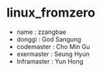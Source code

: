 # linux_fromzero

- name : zzangbae
- donggi : God Sangung
- codemaster : Cho Min Gu
- exermaster : Seung Hyun
- Inframaster : Yun Hong
